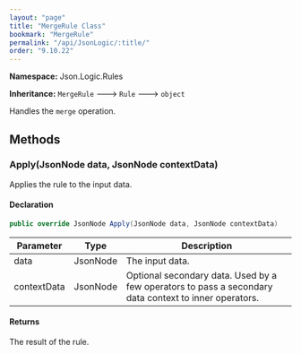 ```yaml
---
layout: "page"
title: "MergeRule Class"
bookmark: "MergeRule"
permalink: "/api/JsonLogic/:title/"
order: "9.10.22"
---
```

**Namespace:** Json.Logic.Rules

**Inheritance:**
`MergeRule`
 🡒 
`Rule`
 🡒 
`object`

Handles the `merge` operation.

## Methods

### Apply(JsonNode data, JsonNode contextData)

Applies the rule to the input data.

#### Declaration

```c#
public override JsonNode Apply(JsonNode data, JsonNode contextData)
```

| Parameter | Type | Description |
|---|---|---|
| data | JsonNode | The input data. |
| contextData | JsonNode | Optional secondary data.  Used by a few operators to pass a secondary<br>    data context to inner operators. |


#### Returns

The result of the rule.


